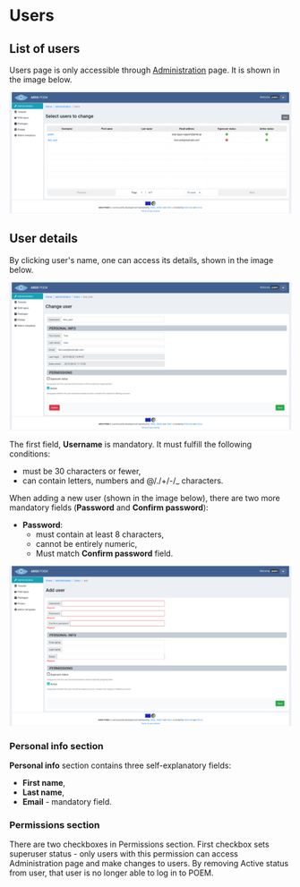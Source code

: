 # Users

## List of users

Users page is only accessible through [Administration](superadmin_administration.md) page. It is shown in the image below.

![SuperAdmin Users](figures/superadmin_users.png)

## User details

By clicking user's name, one can access its details, shown in the image below.

![SuperAdmin User Details](figures/superadmin_user_details.png)

The first field, **Username** is mandatory. It must fulfill the following conditions:

* must be 30 characters or fewer,
* can contain letters, numbers and @/./+/-/_ characters.

When adding a new user (shown in the image below), there are two more mandatory fields (**Password** and **Confirm password**):
* **Password**:
    * must contain at least 8 characters,
    * cannot be entirely numeric,
    * Must match **Confirm password** field.

![SuperAdmin User Add](figures/superadmin_user_add.png)

### Personal info section
**Personal info** section contains three self-explanatory fields:

* **First name**,
* **Last name**,
* **Email** - mandatory field.

### Permissions section

There are two checkboxes in Permissions section. First checkbox sets superuser status - only users with this permission can access Administration page and make changes to users. By removing Active status from user, that user is no longer able to log in to POEM.

